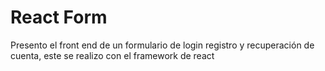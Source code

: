 # React Form 

Presento el front end de un formulario de login registro y recuperación de cuenta, este se realizo con el framework de react   


